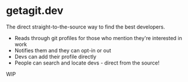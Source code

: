 # getagit.dev

The direct straight-to-the-source way to find the best developers.

- Reads through git profiles for those who mention they're interested in work
- Notifies them and they can opt-in or out
- Devs can add their profile directly
- People can search and locate devs - direct from the source!

WIP


